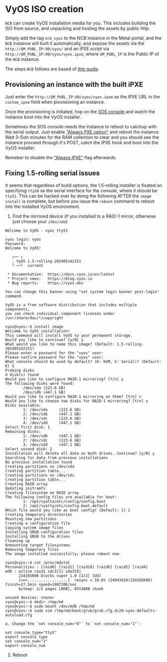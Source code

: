 # VyOS ISO creation

`NCB` can create VyOS installation media for you. This includes building the ISO from source, and unpacking and hosting the assets by public http.

Simply add the tag `ncb_vyos` to the NCB instance in the Metal portal, and the `NCB` instance will built it automatically, and expose the assets via the `http://$M_PUBL_IP:90/vyos/` and an iPXE script via `http://$M_PUBL_IP:90/vyos/vyos.ipxe`, where `$M_PUBL_IP` is the Public IP of the `NCB` instance.

The steps `NCB` follows are based of [this guide](https://blog.vyos.io/introducing-the-image-build-flavor-system?utm_medium=email&_hsenc=p2ANqtz--cwWxln0yduVs8XGZ0QP_g1DO49i0YblM15ka7g35JEQrFQ3bE7k5OQIDq-zNUFY2b5tsoDIffOLvCxgxEsMITk2acUQ&_hsmi=306480568&utm_content=306480568&utm_source=hs_email#cb5-1).


## Provisioning an instance with the built iPXE

Just enter the `http://$M_PUBL_IP:90/vyos/vyos.ipxe` as the iPXE URL in the `custom_ipxe` field when provisioning an instance.

Once the provisioning is initiated, hop on the [SOS console](https://deploy.equinix.com/developers/docs/metal/resilience-recovery/serial-over-ssh/) and watch the instance boot into the VyOS installer.

Sometimes the SOS console needs the instance to reboot to catchup with the serial output. Just enable ["Always PXE option"](https://deploy.equinix.com/developers/docs/metal/operating-systems/custom-ipxe/#persisting-pxe) and reboot the instance. Wait 3-5ish minutes for the RAM collection to clear and you should see the instance proceed through it's POST, catch the iPXE hook and boot into the VyOS installer.

Remeber to disable the ["Always iPXE"](https://deploy.equinix.com/developers/docs/metal/operating-systems/custom-ipxe/#persisting-pxe) flag afterwards.
## Fixing 1.5-rolling serial issues

It seems that regardless of build options, the 1.5-rolling installer is fixated on specifying `ttyS0` as the serial interface for the console, where it should be `ttyS1`. This can be hacked over by doing the following AFTER the `image install` is complete, but before you issue the `reboot` command to reboot into the installed VyOS environment.

1. Find the mirrored device (if you installed to a RAID-1 mirror, otherwise just choose your `/dev/sda`)
```
Welcome to VyOS - vyos ttyS1

vyos login: vyos
Password:
Welcome to VyOS!

   ┌── ┐
   . VyOS 1.5-rolling-202405142151
   └ ──┘  current

 * Documentation:  https://docs.vyos.io/en/latest
 * Project news:   https://blog.vyos.io
 * Bug reports:    https://vyos.dev

You can change this banner using "set system login banner post-login" command.

VyOS is a free software distribution that includes multiple components,
you can check individual component licenses under /usr/share/doc/*/copyright
```
```
vyos@vyos:~$ install image
Welcome to VyOS installation!
This command will install VyOS to your permanent storage.
Would you like to continue? [y/N] y
What would you like to name this image? (Default: 1.5-rolling-202405142151)
Please enter a password for the "vyos" user:
Please confirm password for the "vyos" user:
What console should be used by default? (K: KVM, S: Serial)? (Default: K) S
Probing disks
4 disk(s) found
Would you like to configure RAID-1 mirroring? [Y/n] y
The following disks were found:
        /dev/sda (223.6 GB)
        /dev/sdb (447.1 GB)
Would you like to configure RAID-1 mirroring on them? [Y/n] n
Would you like to choose two disks for RAID-1 mirroring? [Y/n] y
Disks available:
        1: /dev/sda     (223.6 GB)
        2: /dev/sdb     (447.1 GB)
        3: /dev/sdc     (223.6 GB)
        4: /dev/sdd     (447.1 GB)
Select first disk: 1
Remaining disks:
        1: /dev/sdb     (447.1 GB)
        2: /dev/sdc     (223.6 GB)
        3: /dev/sdd     (447.1 GB)
Select second disk: 2
Installation will delete all data on both drives. Continue? [y/N] y
Searching for data from previous installations
No previous installation found
Creating partitions on /dev/sda
Creating partition table...
Creating partitions on /dev/sdc
Creating partition table...
Creating RAID array
Updating initramfs
Creating filesystem on RAID array
The following config files are available for boot:
        1: /opt/vyatta/etc/config/config.boot
        2: /opt/vyatta/etc/config.boot.default
Which file would you like as boot config? (Default: 1) 1
Creating temporary directories
Mounting new partitions
Creating a configuration file
Copying system image files
Installing GRUB configuration files
Installing GRUB to the drives
Cleaning up
Unmounting target filesystems
Removing temporary files
The image installed successfully; please reboot now.
```
```
vyos@vyos:~$ cat /proc/mdstat
Personalities : [raid0] [raid1] [raid10] [raid6] [raid5] [raid4]
md0 : active raid1 sdc3[1] sda3[0]
      234165696 blocks super 1.0 [2/2] [UU]
      [==>..................]  resync = 10.6% (24943424/234165696) finish=17.5min speed=198720K/sec
      bitmap: 2/2 pages [8KB], 65536KB chunk

unused devices: <none>
vyos@vyos:~$ mkdir /tmp/md
vyos@vyos:~$ sudo mount /dev/md0 /tmp/md
vyos@vyos:~$ sudo vim /tmp/md/boot/grub/grub.cfg.d/20-vyos-defaults-autoload.cfg
```
	a. Change the `set console_num="0"` to `set console_num="1"`:
```
set console_type="ttyS"
export console_type
set console_num="1"
export console_num
```
2. Reboot
